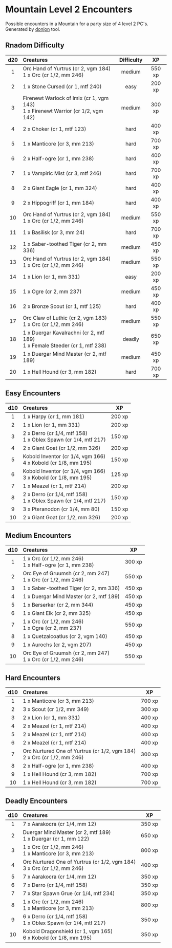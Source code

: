# Mountain Level 2 Encounters

Possible encounters in a Mountain for a party size of 4 level 2 PC's. Generated by [donjon](https://donjon.bin.sh/5e/random/#type=encounter) tool.


## Rnadom Difficulty

| d20 | Creatures | Difficulty | XP |
|:---:|:--------- |:----------:|:--:|
| 1 | Orc Hand of Yurtrus (cr 2, vgm 184)<br>1 x Orc (cr 1/2, mm 246) | medium | 550 xp |
| 2 | 1 x Stone Cursed (cr 1, mtf 240) | easy | 200 xp |
| 3 | Firenewt Warlock of Imix (cr 1, vgm 143)<br>1 x Firenewt Warrior (cr 1/2, vgm 142) | medium | 300 xp |
| 4 | 2 x Choker (cr 1, mtf 123) | hard | 400 xp |
| 5 | 1 x Manticore (cr 3, mm 213) | hard | 700 xp |
| 6 | 2 x Half-ogre (cr 1, mm 238) | hard | 400 xp |
| 7 | 1 x Vampiric Mist (cr 3, mtf 246) | hard | 700 xp |
| 8 | 2 x Giant Eagle (cr 1, mm 324) | hard | 400 xp |
| 9 | 2 x Hippogriff (cr 1, mm 184) | hard | 400 xp |
| 10 | Orc Hand of Yurtrus (cr 2, vgm 184)<br>1 x Orc (cr 1/2, mm 246) | medium | 550 xp |
| 11 | 1 x Basilisk (cr 3, mm 24) | hard | 700 xp |
| 12 | 1 x Saber-toothed Tiger (cr 2, mm 336) | medium | 450 xp |
| 13 | Orc Hand of Yurtrus (cr 2, vgm 184)<br>1 x Orc (cr 1/2, mm 246) | medium | 550 xp |
| 14 | 1 x Lion (cr 1, mm 331) | easy | 200 xp |
| 15 | 1 x Ogre (cr 2, mm 237) | medium | 450 xp |
| 16 | 2 x Bronze Scout (cr 1, mtf 125) | hard | 400 xp |
| 17 | Orc Claw of Luthic (cr 2, vgm 183)<br>1 x Orc (cr 1/2, mm 246) | medium | 550 xp |
| 18 | 1 x Duergar Kavalrachni (cr 2, mtf 189)<br>1 x Female Steeder (cr 1, mtf 238) | deadly | 650 xp |
| 19 | 1 x Duergar Mind Master (cr 2, mtf 189) | medium | 450 xp |
| 20 | 1 x Hell Hound (cr 3, mm 182) | hard | 700 xp |


## Easy Encounters

| d10 | Creatures | XP |
|:---:|:--------- |:--:|
| 1 | 1 x Harpy (cr 1, mm 181)| 200 xp |
| 2 | 1 x Lion (cr 1, mm 331)| 200 xp |
| 3 | 2 x Derro (cr 1/4, mtf 158)<br>1 x Oblex Spawn (cr 1/4, mtf 217)| 150 xp |
| 4 | 2 x Giant Goat (cr 1/2, mm 326)| 200 xp |
| 5 | Kobold Inventor (cr 1/4, vgm 166)<br>4 x Kobold (cr 1/8, mm 195)| 150 xp |
| 6 | Kobold Inventor (cr 1/4, vgm 166)<br>3 x Kobold (cr 1/8, mm 195)| 125 xp |
| 7 | 1 x Meazel (cr 1, mtf 214)| 200 xp |
| 8 | 2 x Derro (cr 1/4, mtf 158)<br>1 x Oblex Spawn (cr 1/4, mtf 217)| 150 xp |
| 9 | 3 x Pteranodon (cr 1/4, mm 80)| 150 xp |
| 10 | 2 x Giant Goat (cr 1/2, mm 326)| 200 xp |


## Medium Encounters

| d10 | Creatures | XP |
|:---:|:--------- |:--:|
| 1 | 1 x Orc (cr 1/2, mm 246)<br>1 x Half-ogre (cr 1, mm 238)| 300 xp |
| 2 | Orc Eye of Gruumsh (cr 2, mm 247)<br>1 x Orc (cr 1/2, mm 246)| 550 xp |
| 3 | 1 x Saber-toothed Tiger (cr 2, mm 336)| 450 xp |
| 4 | 1 x Duergar Mind Master (cr 2, mtf 189)| 450 xp |
| 5 | 1 x Berserker (cr 2, mm 344)| 450 xp |
| 6 | 1 x Giant Elk (cr 2, mm 325)| 450 xp |
| 7 | 1 x Orc (cr 1/2, mm 246)<br>1 x Ogre (cr 2, mm 237)| 550 xp |
| 8 | 1 x Quetzalcoatlus (cr 2, vgm 140)| 450 xp |
| 9 | 1 x Aurochs (cr 2, vgm 207)| 450 xp |
| 10 | Orc Eye of Gruumsh (cr 2, mm 247)<br>1 x Orc (cr 1/2, mm 246)| 550 xp |


## Hard Encounters

| d10 | Creatures | XP |
|:---:|:--------- |:--:|
| 1 | 1 x Manticore (cr 3, mm 213)| 700 xp |
| 2 | 3 x Scout (cr 1/2, mm 349)| 300 xp |
| 3 | 2 x Lion (cr 1, mm 331)| 400 xp |
| 4 | 2 x Meazel (cr 1, mtf 214)| 400 xp |
| 5 | 2 x Meazel (cr 1, mtf 214)| 400 xp |
| 6 | 2 x Meazel (cr 1, mtf 214)| 400 xp |
| 7 | Orc Nurtured One of Yurtrus (cr 1/2, vgm 184)<br>2 x Orc (cr 1/2, mm 246)| 300 xp |
| 8 | 2 x Half-ogre (cr 1, mm 238)| 400 xp |
| 9 | 1 x Hell Hound (cr 3, mm 182)| 700 xp |
| 10 | 1 x Hell Hound (cr 3, mm 182)| 700 xp |


## Deadly Encounters

| d10 | Creatures | XP |
|:---:|:--------- |:--:|
| 1 | 7 x Aarakocra (cr 1/4, mm 12)| 350 xp |
| 2 | Duergar Mind Master (cr 2, mtf 189)<br>1 x Duergar (cr 1, mm 122)| 650 xp |
| 3 | 1 x Orc (cr 1/2, mm 246)<br>1 x Manticore (cr 3, mm 213)| 800 xp |
| 4 | Orc Nurtured One of Yurtrus (cr 1/2, vgm 184)<br>3 x Orc (cr 1/2, mm 246)| 400 xp |
| 5 | 7 x Aarakocra (cr 1/4, mm 12)| 350 xp |
| 6 | 7 x Derro (cr 1/4, mtf 158)| 350 xp |
| 7 | 7 x Star Spawn Grue (cr 1/4, mtf 234)| 350 xp |
| 8 | 1 x Orc (cr 1/2, mm 246)<br>1 x Manticore (cr 3, mm 213)| 800 xp |
| 9 | 6 x Derro (cr 1/4, mtf 158)<br>1 x Oblex Spawn (cr 1/4, mtf 217)| 350 xp |
| 10 | Kobold Dragonshield (cr 1, vgm 165)<br>6 x Kobold (cr 1/8, mm 195)| 350 xp |
